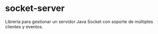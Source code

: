 # socket-server
Librería para gestionar un servidor Java Socket con soporte de múltiples clientes y eventos.
